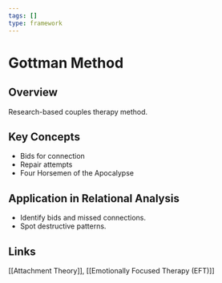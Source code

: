 ```yaml
---
tags: []
type: framework
---
```


<!-- @format -->

# Gottman Method

## Overview

Research-based couples therapy method.

## Key Concepts

- Bids for connection
- Repair attempts
- Four Horsemen of the Apocalypse

## Application in Relational Analysis

- Identify bids and missed connections.
- Spot destructive patterns.

## Links

[[Attachment Theory]], [[Emotionally Focused Therapy (EFT)]]
